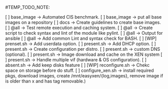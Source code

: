 #TEMP_TODO_NOTE:

[ ] base_image -> Automated CIS benchmark.
[ ] base_image -> put all base images on a repository
[ ] docs -> Create guidelines to create base images.
[ ] @all -> Test remote execution and caching system.
[ ] @all -> Create script to check syntax and lint of the module like pylint.
[ ] @all -> Output for ansible
[ ] @all -> Add common Lint and syntax check for BASH.
[ ] [WIP] prenset.sh -> Add userdata option.
[ ] present.sh -> Add DHCP option.
[ ] present.sh -> Create configuration per distro.
[ ] present.sh -> custom DNS (optional).
[ ] present.sh -> Image download and cache on the XEN system
[ ] present.sh -> Handle multiple vif (hardware & OS configuration).
[ ] absent.sh -> Add keep disks feature
[ ] [WIP] reconfigure.sh -> Chekc space on storage before do stuff.
[ ] configure_xen.sh -> install required pkgs, download images, create /mnt/easyxen/{log,images}, remove image if is older than x and has tag removable.)